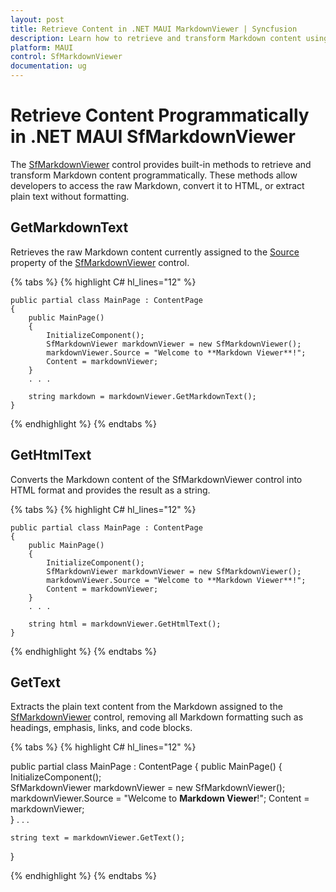 ```yaml
---
layout: post
title: Retrieve Content in .NET MAUI MarkdownViewer | Syncfusion
description: Learn how to retrieve and transform Markdown content using built-in methods in the Syncfusion .NET MAUI MarkdownViewer control.
platform: MAUI
control: SfMarkdownViewer
documentation: ug
---
```


# Retrieve Content Programmatically in .NET MAUI SfMarkdownViewer

The [SfMarkdownViewer](https://help.syncfusion.com/cr/maui/Syncfusion.Maui.MarkdownViewer.SfMarkdownViewer.html) control provides built-in methods to retrieve and transform Markdown content programmatically. These methods allow developers to access the raw Markdown, convert it to HTML, or extract plain text without formatting.

## GetMarkdownText

Retrieves the raw Markdown content currently assigned to the [Source](https://help.syncfusion.com/cr/maui/Syncfusion.Maui.MarkdownViewer.SfMarkdownViewer.html#Syncfusion_Maui_MarkdownViewer_SfMarkdownViewer_Source) property of the [SfMarkdownViewer](https://help.syncfusion.com/cr/maui/Syncfusion.Maui.MarkdownViewer.SfMarkdownViewer.html) control. 

{% tabs %}
{% highlight C# hl_lines="12" %}

    public partial class MainPage : ContentPage
    {
        public MainPage()
        {
            InitializeComponent();  
            SfMarkdownViewer markdownViewer = new SfMarkdownViewer();
            markdownViewer.Source = "Welcome to **Markdown Viewer**!";
            Content = markdownViewer;       
        }
        . . .

        string markdown = markdownViewer.GetMarkdownText();
    }

{% endhighlight %}
{% endtabs %}

## GetHtmlText

Converts the Markdown content of the SfMarkdownViewer control into HTML format and provides the result as a string.

{% tabs %}
{% highlight C# hl_lines="12" %}

    public partial class MainPage : ContentPage
    {
        public MainPage()
        {
            InitializeComponent();  
            SfMarkdownViewer markdownViewer = new SfMarkdownViewer();
            markdownViewer.Source = "Welcome to **Markdown Viewer**!";
            Content = markdownViewer;       
        }
        . . .

        string html = markdownViewer.GetHtmlText();
    }

{% endhighlight %}
{% endtabs %}

## GetText

Extracts the plain text content from the Markdown assigned to the [SfMarkdownViewer](https://help.syncfusion.com/cr/maui/Syncfusion.Maui.MarkdownViewer.SfMarkdownViewer.html) control, removing all Markdown formatting such as headings, emphasis, links, and code blocks.

{% tabs %}
{% highlight C# hl_lines="12" %}

public partial class MainPage : ContentPage
{
    public MainPage()
    {
        InitializeComponent();  
        SfMarkdownViewer markdownViewer = new SfMarkdownViewer();
        markdownViewer.Source = "Welcome to **Markdown Viewer**!";
        Content = markdownViewer;       
    }
    . . .

    string text = markdownViewer.GetText();
}

{% endhighlight %}
{% endtabs %}